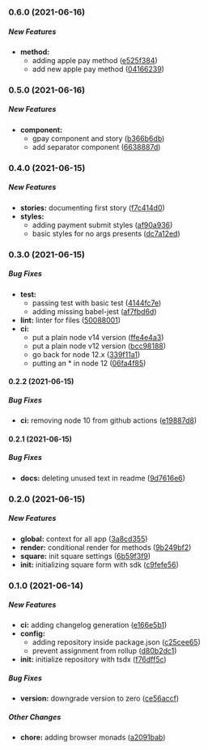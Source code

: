 ### 0.6.0 (2021-06-16)

##### New Features

* **method:**
  *  adding apple pay method ([e525f384](https://github.com/weareseeed/react-square-web-payments-sdk/commit/e525f384edc019d1b96f70d851f5bab216824964))
  *  add new apple pay method ([04166239](https://github.com/weareseeed/react-square-web-payments-sdk/commit/041662391ee9f1af1683bdb543db8c69649502fb))

### 0.5.0 (2021-06-16)

##### New Features

* **component:**
  *  gpay component and story ([b366b6db](https://github.com/weareseeed/react-square-web-payments-sdk/commit/b366b6db57dca12e5be75e963bc1fba1415e6399))
  *  add separator component ([6638887d](https://github.com/weareseeed/react-square-web-payments-sdk/commit/6638887d58467a6c492fb333fe573fe7c3c7c972))

### 0.4.0 (2021-06-15)

##### New Features

* **stories:**  documenting first story ([f7c414d0](https://github.com/weareseeed/react-square-web-payments-sdk/commit/f7c414d0336f965037598316756b968e63df4f92))
* **styles:**
  *  adding payment submit styles ([af90a936](https://github.com/weareseeed/react-square-web-payments-sdk/commit/af90a93642d034833b391cb968cab3d68e015b9a))
  *  basic styles for no args presents ([dc7a12ed](https://github.com/weareseeed/react-square-web-payments-sdk/commit/dc7a12ed20a1989016ae9bac329a205fb8eb280e))

### 0.3.0 (2021-06-15)

##### Bug Fixes

* **test:**
  *  passing test with basic test ([4144fc7e](https://github.com/weareseeed/react-square-web-payments-sdk/commit/4144fc7ee6fbd5652757baa100fd27087612e17a))
  *  adding missing babel-jest ([af7fbd6d](https://github.com/weareseeed/react-square-web-payments-sdk/commit/af7fbd6d4ced2e4c6b0114e0f9d56ff969582f67))
* **lint:**  linter for files ([50088001](https://github.com/weareseeed/react-square-web-payments-sdk/commit/50088001b346de091fb41197f3bc418813a536c2))
* **ci:**
  *  put a plain node v14 version ([ffe4e4a3](https://github.com/weareseeed/react-square-web-payments-sdk/commit/ffe4e4a326e01744a9f59805e54d61d0ff3640cd))
  *  put a plain node v12 version ([bcc98188](https://github.com/weareseeed/react-square-web-payments-sdk/commit/bcc98188b3911ea3a9974720f84cc98fe64d3afd))
  *  go back for node 12.x ([339f11a1](https://github.com/weareseeed/react-square-web-payments-sdk/commit/339f11a1345bb621c76c2e977cb7659730ba2029))
  *  putting an * in node 12 ([06fa4f85](https://github.com/weareseeed/react-square-web-payments-sdk/commit/06fa4f857c67274eed38487e8ce1f1c075b38bcf))

#### 0.2.2 (2021-06-15)

##### Bug Fixes

* **ci:**  removing node 10 from github actions ([e19887d8](https://github.com/weareseeed/react-square-web-payments-sdk/commit/e19887d80733668ede48b9bcf4beb473b772570c))

#### 0.2.1 (2021-06-15)

##### Bug Fixes

* **docs:**  deleting unused text in readme ([9d7616e6](https://github.com/weareseeed/react-square-web-payments-sdk/commit/9d7616e6f401aafc8702bb413ea3692a57b61cef))

### 0.2.0 (2021-06-15)

##### New Features

* **global:**  context for all app ([3a8cd355](https://github.com/weareseeed/react-square-web-payments-sdk/commit/3a8cd3559f7a0f2a3a6b0b1a6df528d520bcf034))
* **render:**  conditional render for methods ([9b249bf2](https://github.com/weareseeed/react-square-web-payments-sdk/commit/9b249bf241b7987e75dce5c92f4da48ab82d4cfc))
* **square:**  init square settings ([6b59f3f9](https://github.com/weareseeed/react-square-web-payments-sdk/commit/6b59f3f9fdbf4836fadb2f191a4876afe2ecec8f))
* **init:**  initializing square form with sdk ([c9fefe56](https://github.com/weareseeed/react-square-web-payments-sdk/commit/c9fefe5611f446eff5666c44491c5fb134b28cd3))

### 0.1.0 (2021-06-14)

##### New Features

* **ci:**  adding changelog generation ([e166e5b1](https://github.com/weareseeed/react-square-web-payments-sdk/commit/e166e5b1b180c3db2985f38ccbab4db45e56fec1))
* **config:**
  *  adding repository inside package.json ([c25cee65](https://github.com/weareseeed/react-square-web-payments-sdk/commit/c25cee65d511c9f52260ee78b3a1fc3b2b06df82))
  *  prevent assignment from rollup ([d80b2dc1](https://github.com/weareseeed/react-square-web-payments-sdk/commit/d80b2dc1c60f9ed8586c8bf866e06f8f1bb26800))
* **init:**  initialize repository with tsdx ([f76dff5c](https://github.com/weareseeed/react-square-web-payments-sdk/commit/f76dff5ca436fc94d8254ab391bfd82d39e9be7a))

##### Bug Fixes

* **version:**  downgrade version to zero ([ce56accf](https://github.com/weareseeed/react-square-web-payments-sdk/commit/ce56accfff4f0332f445c896c72dab6b9dc045f6))

##### Other Changes

* **chore:**  adding browser monads ([a2091bab](https://github.com/weareseeed/react-square-web-payments-sdk/commit/a2091bab94f07b56b3a4df4a07c7fa5cbc7dc4f4))

